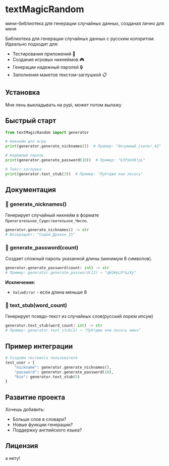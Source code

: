# textMagicRandom
мини-библиотека для генерации случайных данных, созданая лично для меня

Библиотека для генерации случайных данных с русским колоритом. Идеально подходит для:
- Тестирования приложений 🧪
- Создания игровых никнеймов 🎮
- Генерации надежный паролей 🔒
- Заполнения макетов текстом-заглушкой 📋

## Установка

Мне лень выкладывать на pypi, может потом вылажу

## Быстрый старт

```python
from textMagicRandom import generator

# Никнейм для игры
print(generator.generate_nicknames())  # Пример: "Безумный_Скелет_42"

# Надёжный пароль
print(generator.generate_password(10))  # Пример: "k3F$mX8!pL"

# Текст-заглушка
print(generator.text_stub(3))  # Пример: "Пубтджи яни лосось"
```

## Документация

### 📌 generate_nicknames()
Генерирует случайный никнейм в формате `Прилагательное_Существительное_Число`.

```python
generator.generate_nicknames() -> str
# Возвращает: "Седой_Дракон_15"
```

### 🔐 generate_password(count)
Создает сложный пароль указанной длины (минимум 8 символов).

```python
generator.generate_password(count: int) -> str
# Пример: generator.generate_password(12) → "qW1#pL9*&zXy"
```

**Исключения:**
- `ValueError` - если длина меньше 8

### 📜 text_stub(word_count)
Генерирует псевдо-текст из случайных слов(русский лорем ипсум)

```python
generator.text_stub(word_count: int) -> str
# Пример: generator.text_stub(2) → "Пубтджи яни лосось амнэ"
```

## Пример интеграции

```python
# Создаём тестового пользователя
test_user = {
    "nickname": generator.generate_nicknames(),
    "password": generator.generate_password(10),
    "bio": generator.text_stub(5)
}
```

## Развитие проекта

Хочешь добавить:
- Больше слов в словари?
- Новые функции генерации?
- Поддержку английского языка?

## Лицензия

а нету!
